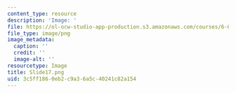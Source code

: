 ```yaml
---
content_type: resource
description: 'Image: '
file: https://ol-ocw-studio-app-production.s3.amazonaws.com/courses/6-004-computation-structures-spring-2017/3c5ff1860eb2c9a36a5c40241c82a154_Slide17.png
file_type: image/png
image_metadata:
  caption: ''
  credit: ''
  image-alt: ''
resourcetype: Image
title: Slide17.png
uid: 3c5ff186-0eb2-c9a3-6a5c-40241c82a154
---
```

